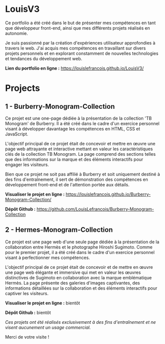 # LouisV3
 
Ce portfolio a été créé dans le but de présenter mes compétences en tant que développeur front-end, ainsi que mes différents projets réalisés en autonomie.

Je suis passionné par la création d'expériences utilisateur approfondies à travers le web. J'ai acquis mes compétences en travaillant sur divers projets personnels et en explorant constamment de nouvelles technologies et tendances du développement web.

**Lien du portfolio en ligne :**
https://louislefrancois.github.io/LouisV3/


# Projects

## 1 - Burberry-Monogram-Collection

Ce projet est une one-page dédiée à la présentation de la collection 'TB Monogram' de Burberry. Il a été créé dans le cadre d'un exercice personnel visant à développer davantage les compétences en HTML, CSS et JavaScript.

L'objectif principal de ce projet était de concevoir et mettre en œuvre une page web attrayante et interactive mettant en valeur les caractéristiques clés de la collection TB Monogram. La page comprend des sections telles que des informations sur la marque et des éléments interactifs pour engager les visiteurs.

Bien que ce projet ne soit pas affilié à Burberry et soit uniquement destiné à des fins d'entraînement, il sert de démonstration des compétences en développement front-end et de l'attention portée aux détails.

**Visualiser le projet en ligne :** 
https://louislefrancois.github.io/Burberry-Monogram-Collection/

**Dépôt Github :**
https://github.com/LouisLefrancois/Burberry-Monogram-Collection


## 2 - Hermes-Monogram-Collection

Ce projet est une page web d'une seule page dédiée à la présentation de la collaboration entre Hermès et le photographe Hiroshi Sugimoto. Comme pour le premier projet, il a été créé dans le cadre d'un exercice personnel visant à perfectionner mes compétences.

L'objectif principal de ce projet était de concevoir et de mettre en œuvre une page web élégante et immersive qui met en valeur les œuvres distinctives de Sugimoto en collaboration avec la marque emblématique Hermès. La page présente des galeries d'images captivantes, des informations détaillées sur la collaboration et des éléments interactifs pour captiver les visiteurs.

**Visualiser le projet en ligne :**
bientôt

**Dépôt Github :**
bientôt

*Ces projets ont été réalisés exclusivement à des fins d'entraînement et ne visent aucunement un usage commercial.*


Merci de votre visite !
